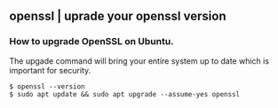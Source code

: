 
## openssl | uprade your openssl version

### How to upgrade OpenSSL on Ubuntu.

The upgade command will bring your entire system up to date which is important for security.

    $ openssl --version
    $ sudo apt update && sudo apt upgrade --assume-yes openssl


